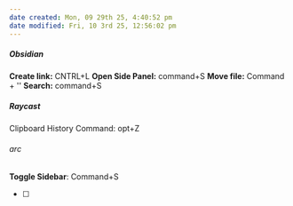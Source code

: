 ```yaml
---
date created: Mon, 09 29th 25, 4:40:52 pm
date modified: Fri, 10 3rd 25, 12:56:02 pm
---
```

##### Obsidian

**Create link:** CNTRL+L
**Open Side Panel:** command+S
**Move file:** Command + ''
**Search:** command+S

##### Raycast

Clipboard History Command: opt+Z
###### arc
**Toggle Sidebar**: Command+S

- [ ]

